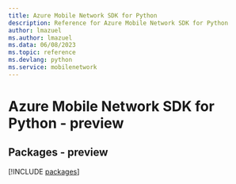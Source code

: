 ```yaml
---
title: Azure Mobile Network SDK for Python
description: Reference for Azure Mobile Network SDK for Python
author: lmazuel
ms.author: lmazuel
ms.data: 06/08/2023
ms.topic: reference
ms.devlang: python
ms.service: mobilenetwork
---
```

# Azure Mobile Network SDK for Python - preview
## Packages - preview
[!INCLUDE [packages](mobile-network-index.md)]